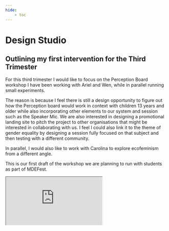 ```yaml
---
hide:
    - toc
---
```


# Design Studio

## Outlining my first intervention for the Third Trimester

For this third trimester I would like to focus on the Perception Board workshop I have been working with Ariel and Wen, while in parallel running small experiments.

The reason is because I feel there is still a design opportunity to figure out how the Perception board would work in context with children 13 years and older while also incorporating other elements to our system and session such as the Speaker Mic. We are also interested in designing a promotional landing site to pitch the project to other organisations that might be interested in collaborating with us. I feel I could also link it to the theme of gender equality by designing a session fully focused on that subject and then testing with a different community.

In parallel, I would also like to work with Carolina to explore ecofeminism from a different angle.

This is our first draft of the workshop we are planning to run with students as part of MDEFest.

<iframe src="https://docs.google.com/document/d/e/2PACX-1vTnoWGXKWFEidj8gr-W80uHqfFx8JMGQiWabJ8JkS-fBV-OkktcvmB8a37PqePBlrGG0dcGJ5LYtivo/pub?embedded=true"></iframe>
